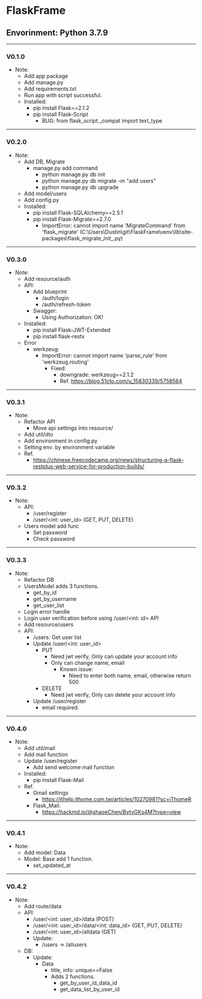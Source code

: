 # FlaskFrame
<h2>Envorinment: Python 3.7.9</h2>

---

<h3>V0.1.0</h3>

* Note:
  * Add app package
  * Add manage.py
  * Add requirements.txt
  * Run app with script successful. 
  * Installed:
    * pip install Flask==2.1.2
    * pip install Flask-Script
      * BUG: from flask_script._compat import text_type
---

<h3>V0.2.0</h3>

* Note:
  * Add DB, Migrate
    * manage.py add command
      * python manage.py db init
      * python manage.py db migrate -m "add users"
      * python manage.py db upgrade
  * Add model/users
  * Add config.py 
  * Installed: 
    * pip install Flask-SQLAlchemy==2.5.1
    * pip install Flask-Migrate==2.7.0
      * ImportError: cannot import name 'MigrateCommand' from 'flask_migrate' (C:\Users\Dustin\git\FlaskFrame\venv\lib\site-packages\flask_migrate\__init__.py)

---

<h3>V0.3.0</h3>

* Note:
  * Add resource/auth
  * API:
    * Add blueprint
      * /auth/login
      * /auth/refresh-token
    * Swagger:
      * Using Authorization: OK!
  * Installed:
    * pip install Flask-JWT-Extended
    * pip install flask-restx
  * Error
    * werkzeug:
      * ImportError: cannot import name 'parse_rule' from 'werkzeug.routing'
        * Fixed:
          * downgrade: werkzeug==2.1.2
          * Ref. https://blog.51cto.com/u_15830339/5758564

---

<h3>V0.3.1</h3>

* Note:
  * Refactor API
    * Move api settings into resource/
  * Add util/dto
  * Add environment in config.py
  * Setting env. by environment variable
  * Ref.
    * https://chinese.freecodecamp.org/news/structuring-a-flask-restplus-web-service-for-production-builds/

---

<h3>V0.3.2</h3>

* Note:
  * API:
    * /user/register
    * /user/<int: user_id> (GET, PUT, DELETE) 
  * Users model add func
    * Set password
    * Check password

---

<h3>V0.3.3</h3>

* Note:
  * Refactor DB
  * UsersModel adds 3 functions.
    * get_by_id
    * get_by_username
    * get_user_list
  * Login error handle
  * Login user verification before using /user/<int: id> API
  * Add resource/users
  * API:
    * /users: Get user list
    * Update /user/<int: user_id>
      * PUT
        * Need jwt verify, Only can update your account info
        * Only can change name, email
          * Known issue:
            * Need to enter both name, email, otherwise return 500
      * DELETE
        * Need jwt verify, Only can delete your account info
    * Update /user/register
      * email required.

---

<h3>V0.4.0</h3>

* Note:
  * Add util/mail
  * Add mail function
  * Update /user/register
    * Add send welcome mail function
  * Installed:
    * pip install Flask-Mail
  * Ref.
    * Gmail settings
      * https://ithelp.ithome.com.tw/articles/10270981?sc=iThomeR
    * Flask_Mail:
      * https://hackmd.io/@shaoeChen/BytvGKs4M?type=view

---

<h3>V0.4.1</h3>

* Note:
  * Add model: Data
  * Model: Base add 1 function.
    * set_updated_at

---

<h3>V0.4.2</h3>

* Note:
  * Add route/data
  * API:
    * /user/<int: user_id>/data (POST)
    * /user/<int: user_id>/data/<int: data_id> (GET, PUT, DELETE)
    * /user/<int: user_id>/alldata (GET)
    * Update:
      * /users -> /allusers
  * DB:
    * Update:
      * Data
        * title, info: unique==False
        * Adds 2 functions.
          * get_by_user_id_data_id
          * get_data_list_by_user_id